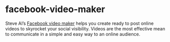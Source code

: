 # facebook-video-maker
Steve AI’s <a href="https://www.steve.ai/facebook-video-maker">Facebook video maker</a> helps you create ready to post online videos to skyrocket your social visibility. Videos are the most effective mean to communicate in a simple and easy way to an online audience.
